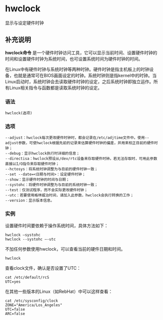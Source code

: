 #  hwclock

显示与设定硬件时钟

##  补充说明

**hwclock命令** 是一个硬件时钟访问工具，它可以显示当前时间、设置硬件时钟的时间和设置硬件时钟为系统时间，也可设置系统时间为硬件时钟的时间。

在Linux中有硬件时钟与系统时钟等两种时钟。硬件时钟是指主机板上的时钟设备，也就是通常可在BIOS画面设定的时钟。系统时钟则是指kernel中的时钟。当Linux启动时，系统时钟会去读取硬件时钟的设定，之后系统时钟即独立运作。所有Linux相关指令与函数都是读取系统时钟的设定。

###  语法

    
    
    hwclock(选项)
    

###  选项

    
    
    --adjust：hwclock每次更改硬件时钟时，都会记录在/etc/adjtime文件中。使用--adjust参数，可使hwclock根据先前的记录来估算硬件时钟的偏差，并用来校正目前的硬件时钟；
    --debug：显示hwclock执行时详细的信息；
    --directisa：hwclock预设从/dev/rtc设备来存取硬件时钟。若无法存取时，可用此参数直接以I/O指令来存取硬件时钟；
    --hctosys：将系统时钟调整为与目前的硬件时钟一致；
    --set --date=<日期与时间>：设定硬件时钟；
    --show：显示硬件时钟的时间与日期；
    --systohc：将硬件时钟调整为与目前的系统时钟一致；
    --test：仅测试程序，而不会实际更改硬件时钟；
    --utc：若要使用格林威治时间，请加入此参数，hwclock会执行转换的工作；
    --version：显示版本信息。
    

###  实例

设置硬件时间要依赖于操作系统时间，具体方法如下：

    
    
    hwclock –systohc
    hwclock --systohc –-utc
    

不加任何参数使用hwclock，可以查看当前的硬件日期和时间。

    
    
    hwclock
    

查看clock文件，确认是否设置了UTC：

    
    
    cat /etc/default/rcS 
    UTC=yes
    

在其他一些版本的Linux（如RebHat）中可以这样查看：

    
    
    cat /etc/sysconfig/clock
    ZONE="America/Los_Angeles"
    UTC=false
    ARC=false
    

